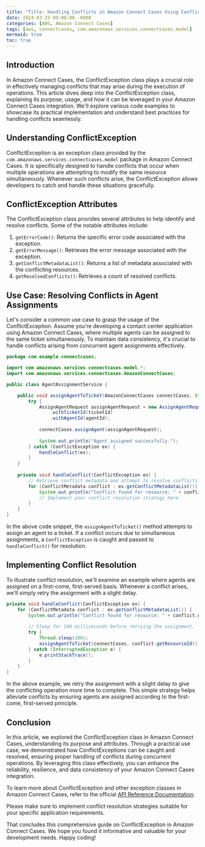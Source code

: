 ```yaml
---
title: "Title: Handling Conflicts in Amazon Connect Cases Using ConflictException"
date: 2024-03-25 09:00:00 -0000
categories: [AWS, Amazon Connect Cases]
tags: [aws, connectcases, com.amazonaws.services.connectcases.model]
mermaid: true
toc: true
---
```



## Introduction
In Amazon Connect Cases, the ConflictException class plays a crucial role in effectively managing conflicts that may arise during the execution of operations. This article dives deep into the ConflictException class, explaining its purpose, usage, and how it can be leveraged in your Amazon Connect Cases integration. We'll explore various code examples to showcase its practical implementation and understand best practices for handling conflicts seamlessly.

## Understanding ConflictException
ConflictException is an exception class provided by the `com.amazonaws.services.connectcases.model` package in Amazon Connect Cases. It is specifically designed to handle conflicts that occur when multiple operations are attempting to modify the same resource simultaneously. Whenever such conflicts arise, the ConflictException allows developers to catch and handle these situations gracefully.

## ConflictException Attributes
The ConflictException class provides several attributes to help identify and resolve conflicts. Some of the notable attributes include:

1. `getErrorCode()`: Returns the specific error code associated with the exception.
2. `getErrorMessage()`: Retrieves the error message associated with the exception.
3. `getConflictMetadataList()`: Returns a list of metadata associated with the conflicting resources.
4. `getResolvedConflicts()`: Retrieves a count of resolved conflicts.

## Use Case: Resolving Conflicts in Agent Assignments
Let's consider a common use case to grasp the usage of the ConflictException. Assume you're developing a contact center application using Amazon Connect Cases, where multiple agents can be assigned to the same ticket simultaneously. To maintain data consistency, it's crucial to handle conflicts arising from concurrent agent assignments effectively.

```java
package com.example.connectcases;

import com.amazonaws.services.connectcases.model.*;
import com.amazonaws.services.connectcases.AmazonConnectCases;

public class AgentAssignmentService {

    public void assignAgentToTicket(AmazonConnectCases connectCases, String ticketId, String agentId) {
        try {
            AssignAgentRequest assignAgentRequest = new AssignAgentRequest()
                .withTicketId(ticketId)
                .withAgentId(agentId);
            
            connectCases.assignAgent(assignAgentRequest);
            
            System.out.println("Agent assigned successfully.");
        } catch (ConflictException ex) {
            handleConflict(ex);
        }
    }
    
    private void handleConflict(ConflictException ex) {
        // Retrieve conflict metadata and attempt to resolve conflicts.
        for (ConflictMetadata conflict : ex.getConflictMetadataList()) {
            System.out.println("Conflict found for resource: " + conflict.getResourceId());
            // Implement your conflict resolution strategy here.
        }
    }
}
```

In the above code snippet, the `assignAgentToTicket()` method attempts to assign an agent to a ticket. If a conflict occurs due to simultaneous assignments, a `ConflictException` is caught and passed to `handleConflict()` for resolution.

## Implementing Conflict Resolution
To illustrate conflict resolution, we'll examine an example where agents are assigned on a first-come, first-served basis. Whenever a conflict arises, we'll simply retry the assignment with a slight delay.

```java
private void handleConflict(ConflictException ex) {
    for (ConflictMetadata conflict : ex.getConflictMetadataList()) {
        System.out.println("Conflict found for resource: " + conflict.getResourceId());
        
        // Sleep for 100 milliseconds before retrying the assignment.
        try {
            Thread.sleep(100);
            assignAgentToTicket(connectCases, conflict.getResourceId(), agentId);
        } catch (InterruptedException e) {
            e.printStackTrace();
        }
    }
}
```

In the above example, we retry the assignment with a slight delay to give the conflicting operation more time to complete. This simple strategy helps alleviate conflicts by ensuring agents are assigned according to the first-come, first-served principle.

## Conclusion
In this article, we explored the ConflictException class in Amazon Connect Cases, understanding its purpose and attributes. Through a practical use case, we demonstrated how ConflictExceptions can be caught and resolved, ensuring proper handling of conflicts during concurrent operations. By leveraging this class effectively, you can enhance the reliability, resilience, and data consistency of your Amazon Connect Cases integration.

To learn more about ConflictException and other exception classes in Amazon Connect Cases, refer to the official [API Reference Documentation](https://docs.aws.amazon.com/connect/latest/APIReference/Welcome.html).

Please make sure to implement conflict resolution strategies suitable for your specific application requirements.

That concludes this comprehensive guide on ConflictException in Amazon Connect Cases. We hope you found it informative and valuable for your development needs. Happy coding!